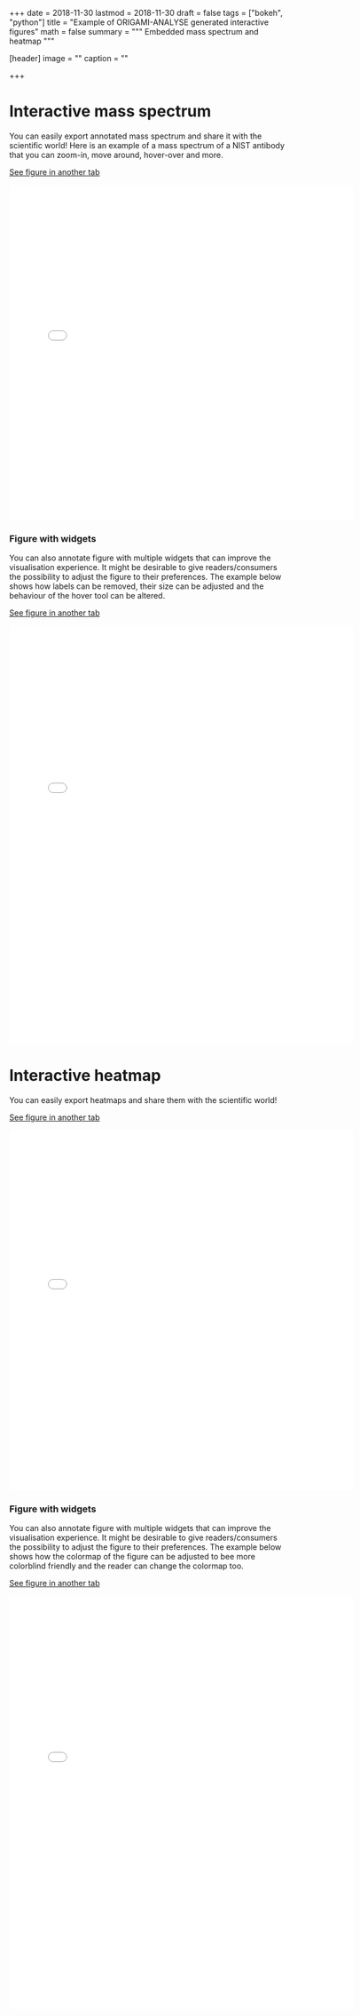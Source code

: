 +++
date = 2018-11-30
lastmod = 2018-11-30
draft = false
tags = ["bokeh", "python"]
title = "Example of ORIGAMI-ANALYSE generated interactive figures"
math = false
summary = """
Embedded mass spectrum and heatmap
"""

[header]
image = ""
caption = ""

+++

# Interactive mass spectrum
You can easily export annotated mass spectrum and share it with the scientific world! Here is an example of a mass spectrum of a NIST antibody that you can zoom-in, move around, hover-over and more. 

[See figure in another tab](html-files/mass-spectrum.html)

<iframe 
    width="620" 
    frameborder="0" 
    height="605"
    src="html-files/mass-spectrum.html" 
    style="background: #FFFFFF;"
></iframe><br />


### Figure with widgets
You can also annotate figure with multiple widgets that can improve the visualisation experience. It might be desirable to give readers/consumers the possibility to adjust the figure to their preferences. The example below shows how labels can be removed, their size can be adjusted and the behaviour of the hover tool can be altered.

[See figure in another tab](html-files/widgets-mass-spectrum.html)

<iframe 
    width="620" 
    frameborder="0" 
    height="755"
    src="html-files/widgets-mass-spectrum.html" 
    style="background: #FFFFFF;"
></iframe><br />

# Interactive heatmap
You can easily export heatmaps and share them with the scientific world!

[See figure in another tab](html-files/heatmap.html)

<iframe 
    width="620" 
    frameborder="0" 
    height="650"
    src="html-files/heatmap.html" 
    style="background: #FFFFFF;"
></iframe><br />


### Figure with widgets
You can also annotate figure with multiple widgets that can improve the visualisation experience. It might be desirable to give readers/consumers the possibility to adjust the figure to their preferences. The example below shows how the colormap of the figure can be adjusted to bee more colorblind friendly and the reader can change the colormap too.

[See figure in another tab](html-files/widgets-heatmap.html)

<iframe 
    width="620" 
    frameborder="0" 
    height="745"
    src="html-files/widgets-heatmap.html" 
    style="background: #FFFFFF;"
></iframe><br />